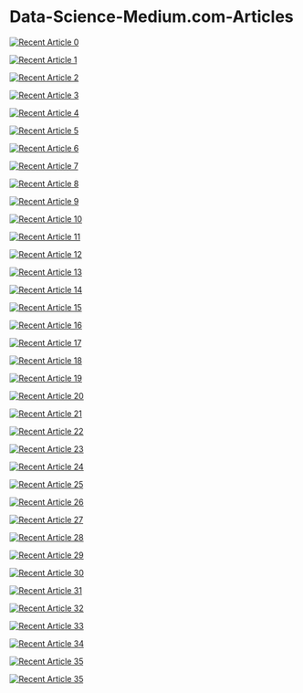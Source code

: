 # Data-Science-Medium.com-Articles
 <a target="_blank" href="https://github-readme-medium-recent-article.vercel.app/medium/@shubhingale/0"><img src="https://github-readme-medium-recent-article.vercel.app/medium/@shubhingale/0" alt="Recent Article 0"> 

 <a target="_blank" href="https://github-readme-medium-recent-article.vercel.app/medium/@shubhingale/1"><img src="https://github-readme-medium-recent-article.vercel.app/medium/@shubhingale/1" alt="Recent Article 1"> 

<a target="_blank" href="https://github-readme-medium-recent-article.vercel.app/medium/@shubhingale/2"><img src="https://github-readme-medium-recent-article.vercel.app/medium/@shubhingale/2" alt="Recent Article 2"> 

  <a target="_blank" href="https://github-readme-medium-recent-article.vercel.app/medium/@shubhingale/3"><img src="https://github-readme-medium-recent-article.vercel.app/medium/@shubhingale/3" alt="Recent Article 3"> 

 <a target="_blank" href="https://github-readme-medium-recent-article.vercel.app/medium/@shubhingale/4"><img src="https://github-readme-medium-recent-article.vercel.app/medium/@shubhingale/4" alt="Recent Article 4"> 

<a target="_blank" href="https://github-readme-medium-recent-article.vercel.app/medium/@shubhingale/5"><img src="https://github-readme-medium-recent-article.vercel.app/medium/@shubhingale/5" alt="Recent Article 5"> 

 <a target="_blank" href="https://github-readme-medium-recent-article.vercel.app/medium/@shubhingale/6"><img src="https://github-readme-medium-recent-article.vercel.app/medium/@shubhingale/6" alt="Recent Article 6"> 

 <a target="_blank" href="https://github-readme-medium-recent-article.vercel.app/medium/@shubhingale/7"><img src="https://github-readme-medium-recent-article.vercel.app/medium/@shubhingale/7" alt="Recent Article 7"> 

<a target="_blank" href="https://github-readme-medium-recent-article.vercel.app/medium/@shubhingale/8"><img src="https://github-readme-medium-recent-article.vercel.app/medium/@shubhingale/8" alt="Recent Article 8"> 

<a target="_blank" href="https://github-readme-medium-recent-article.vercel.app/medium/@shubhingale/9"><img src="https://github-readme-medium-recent-article.vercel.app/medium/@shubhingale/9" alt="Recent Article 9"> 

  <a target="_blank" href="https://github-readme-medium-recent-article.vercel.app/medium/@shubhingale/10"><img src="https://github-readme-medium-recent-article.vercel.app/medium/@shubhingale/10" alt="Recent Article 10"> 
  
  <a target="_blank" href="https://github-readme-medium-recent-article.vercel.app/medium/@shubhingale/11"><img src="https://github-readme-medium-recent-article.vercel.app/medium/@shubhingale/11" alt="Recent Article 11"> 

<a target="_blank" href="https://github-readme-medium-recent-article.vercel.app/medium/@shubhingale/12"><img src="https://github-readme-medium-recent-article.vercel.app/medium/@shubhingale/12" alt="Recent Article 12"> 

  <a target="_blank" href="https://github-readme-medium-recent-article.vercel.app/medium/@shubhingale/13"><img src="https://github-readme-medium-recent-article.vercel.app/medium/@shubhingale/13" alt="Recent Article 13"> 

 <a target="_blank" href="https://github-readme-medium-recent-article.vercel.app/medium/@shubhingale/14"><img src="https://github-readme-medium-recent-article.vercel.app/medium/@shubhingale/14" alt="Recent Article 14"> 

<a target="_blank" href="https://github-readme-medium-recent-article.vercel.app/medium/@shubhingale/15"><img src="https://github-readme-medium-recent-article.vercel.app/medium/@shubhingale/15" alt="Recent Article 15"> 

 <a target="_blank" href="https://github-readme-medium-recent-article.vercel.app/medium/@shubhingale/16"><img src="https://github-readme-medium-recent-article.vercel.app/medium/@shubhingale/16" alt="Recent Article 16"> 

 <a target="_blank" href="https://github-readme-medium-recent-article.vercel.app/medium/@shubhingale/17"><img src="https://github-readme-medium-recent-article.vercel.app/medium/@shubhingale/17" alt="Recent Article 17"> 

<a target="_blank" href="https://github-readme-medium-recent-article.vercel.app/medium/@shubhingale/18"><img src="https://github-readme-medium-recent-article.vercel.app/medium/@shubhingale/18" alt="Recent Article 18"> 

  <a target="_blank" href="https://github-readme-medium-recent-article.vercel.app/medium/@shubhingale/19"><img src="https://github-readme-medium-recent-article.vercel.app/medium/@shubhingale/19" alt="Recent Article 19"> 

 <a target="_blank" href="https://github-readme-medium-recent-article.vercel.app/medium/@shubhingale/20"><img src="https://github-readme-medium-recent-article.vercel.app/medium/@shubhingale/20" alt="Recent Article 20"> 

<a target="_blank" href="https://github-readme-medium-recent-article.vercel.app/medium/@shubhingale/21"><img src="https://github-readme-medium-recent-article.vercel.app/medium/@shubhingale/21" alt="Recent Article 21"> 

<a target="_blank" href="https://github-readme-medium-recent-article.vercel.app/medium/@shubhingale/22"><img src="https://github-readme-medium-recent-article.vercel.app/medium/@shubhingale/22" alt="Recent Article 22"> 

  <a target="_blank" href="https://github-readme-medium-recent-article.vercel.app/medium/@shubhingale/23"><img src="https://github-readme-medium-recent-article.vercel.app/medium/@shubhingale/23" alt="Recent Article 23"> 

 <a target="_blank" href="https://github-readme-medium-recent-article.vercel.app/medium/@shubhingale/24"><img src="https://github-readme-medium-recent-article.vercel.app/medium/@shubhingale/24" alt="Recent Article 24"> 

<a target="_blank" href="https://github-readme-medium-recent-article.vercel.app/medium/@shubhingale/25"><img src="https://github-readme-medium-recent-article.vercel.app/medium/@shubhingale/25" alt="Recent Article 25"> 

 <a target="_blank" href="https://github-readme-medium-recent-article.vercel.app/medium/@shubhingale/26"><img src="https://github-readme-medium-recent-article.vercel.app/medium/@shubhingale/26" alt="Recent Article 26"> 

 <a target="_blank" href="https://github-readme-medium-recent-article.vercel.app/medium/@shubhingale/27"><img src="https://github-readme-medium-recent-article.vercel.app/medium/@shubhingale/27" alt="Recent Article 27"> 

<a target="_blank" href="https://github-readme-medium-recent-article.vercel.app/medium/@shubhingale/28"><img src="https://github-readme-medium-recent-article.vercel.app/medium/@shubhingale/28" alt="Recent Article 28"> 

  <a target="_blank" href="https://github-readme-medium-recent-article.vercel.app/medium/@shubhingale/29"><img src="https://github-readme-medium-recent-article.vercel.app/medium/@shubhingale/29" alt="Recent Article 29"> 

 <a target="_blank" href="https://github-readme-medium-recent-article.vercel.app/medium/@shubhingale/30"><img src="https://github-readme-medium-recent-article.vercel.app/medium/@shubhingale/30" alt="Recent Article 30"> 
  
  <a target="_blank" href="https://github-readme-medium-recent-article.vercel.app/medium/@shubhingale/31"><img src="https://github-readme-medium-recent-article.vercel.app/medium/@shubhingale/31" alt="Recent Article 31"> 

<a target="_blank" href="https://github-readme-medium-recent-article.vercel.app/medium/@shubhingale/32"><img src="https://github-readme-medium-recent-article.vercel.app/medium/@shubhingale/32" alt="Recent Article 32"> 

  <a target="_blank" href="https://github-readme-medium-recent-article.vercel.app/medium/@shubhingale/33"><img src="https://github-readme-medium-recent-article.vercel.app/medium/@shubhingale/33" alt="Recent Article 33"> 

 <a target="_blank" href="https://github-readme-medium-recent-article.vercel.app/medium/@shubhingale/34"><img src="https://github-readme-medium-recent-article.vercel.app/medium/@shubhingale/34" alt="Recent Article 34"> 

<a target="_blank" href="https://github-readme-medium-recent-article.vercel.app/medium/@shubhingale/35"><img src="https://github-readme-medium-recent-article.vercel.app/medium/@shubhingale/35" alt="Recent Article 35"> 
  
 
<a target="_blank" href="https://medium.com/@shubhingale/basics-of-machine-learning-282bfc267570"><img src="https://medium.com/@shubhingale/basics-of-machine-learning-282bfc267570" alt="Recent Article 35"> 
